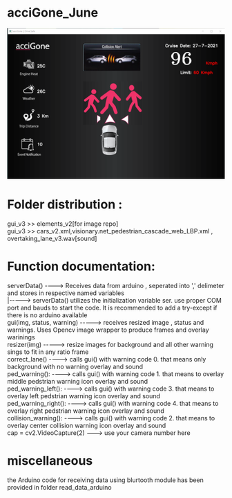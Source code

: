 # acciGone_June
![Sample GUI](/documentation_img/img1.png)
# Folder distribution :<br>
gui_v3 >> elements_v2[for image repo]<br>
gui_v3 >> cars_v2.xml,visionary.net_pedestrian_cascade_web_LBP.xml , overtaking_lane_v3.wav[sound]<br>
# Function documentation: <br>
serverData() ----> Receives data from arduino , seperated into ',' delimeter and stores in respective named variables <br>
|-----> serverData() utilizes the initialization variable ser. use proper COM port and bauds to start the code. It is recommended to add a try-except if there is no arduino available<br>
gui(img, status, warning) -----> receives resized image , status and warnings. Uses Opencv image wrapper to produce frames and overlay warinings<br>
resizer(img) -----> resize images for background and all other warning sings to fit in any ratio frame <br>
correct_lane() ----> calls gui() with warning code 0. that means only background with no warning overlay and sound <br>
ped_warning(): ----> calls gui() with warning code 1. that means to overlay middle pedstrian warning icon overlay and sound <br>
ped_warning_left(): ----> calls gui() with warning code 3. that means to overlay left pedstrian warning icon overlay and sound <br>
ped_warning_right(): ----> calls gui() with warning code 4. that means to overlay right pedstrian warning icon overlay and sound <br>
collision_warning(): ----> calls gui() with warning code 2. that means to overlay center collision warning icon overlay and sound <br>
cap = cv2.VideoCapture(2) ---> use your camera number here 
                      
# miscellaneous
the Arduino code for receiving data using blurtooth module has been provided in folder read_data_arduino
